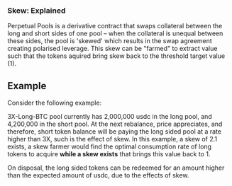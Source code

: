 ### Skew: Explained
Perpetual Pools is a derivative contract that swaps collateral between the long and short sides of one pool – when the collateral is unequal between these sides, the pool is 'skewed' which results in the swap agreement creating polarised leverage.
This skew can be "farmed" to extract value such that the tokens aquired bring skew back to the threshold target value (1).

## Example
Consider the following example: 

3X-Long-BTC pool currently has 2,000,000 usdc in the long pool, and 4,200,000 in the short pool. At the next rebalance, price appreciates, and therefore, short token balance will be paying the long sided pool at a rate higher than 3X, such is the effect of skew. In this example, a skew of 2.1 exists, a skew farmer would find the optimal consumption rate of long tokens to acquire **while a skew exists** that brings this value back to 1.

On disposal, the long sided tokens can be redeemed for an amount higher than the expected amount of usdc, due to the effects of skew. 